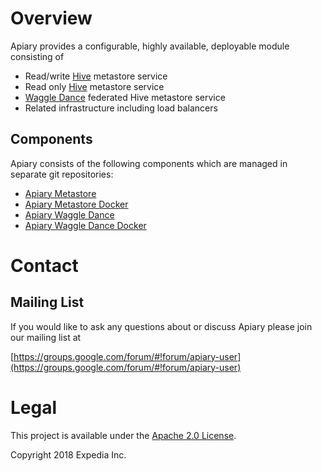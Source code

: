 
# Overview

Apiary provides a configurable, highly available, deployable module consisting of 
* Read/write [Hive](https://hive.apache.org) metastore service
* Read only [Hive](https://hive.apachge.org) metastore service
* [Waggle Dance](https://github.com/HotelsDotCom/waggle-dance) federated Hive metastore service
* Related infrastructure including load balancers

## Components
Apiary consists of the following components which are managed in separate git repositories:
* [Apiary Metastore](https://github.com/ExpediaInc/apiary-metastore)
* [Apiary Metastore Docker](https://github.com/ExpediaInc/apiary-waggledance-docker)
* [Apiary Waggle Dance](https://github.com/ExpediaInc/apiary-waggledance)
* [Apiary Waggle Dance Docker](https://github.com/ExpediaInc/apiary-waggledance-docker)

# Contact

## Mailing List
If you would like to ask any questions about or discuss Apiary please join our mailing list at 

  [https://groups.google.com/forum/#!forum/apiary-user](https://groups.google.com/forum/#!forum/apiary-user)

# Legal
This project is available under the [Apache 2.0 License](http://www.apache.org/licenses/LICENSE-2.0.html).

Copyright 2018 Expedia Inc.
